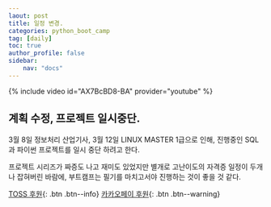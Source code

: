 ```yaml
---
laout: post
title: 일정 변경.
categories: python_boot_camp
tag: [daily]
toc: true
author_profile: false
sidebar:
    nav: "docs"
---
```


{% include video id="AX7BcBD8-BA" provider="youtube" %}

## 계획 수정, 프로젝트 일시중단.

3월 8일 정보처리 산업기사, 3월 12일 LINUX MASTER 1급으로 인해,
진행중인 SQL과 파이썬 프로젝트를 일시 중단 하려고 한다.

프로젝트 시리즈가 짜증도 나고 재미도 있었지만
 별개로 고난이도의 자격증 일정이 두개나 잡혀버린 바람에, 
 부트캠프는 필기를 마치고서야 진행하는 것이 좋을 것 같다.

[TOSS 후원](https://toss.me/xenco){: .btn .btn--info} [카카오페이 후원](https://qr.kakaopay.com/FUkkd3RsA){: .btn .btn--warning}

